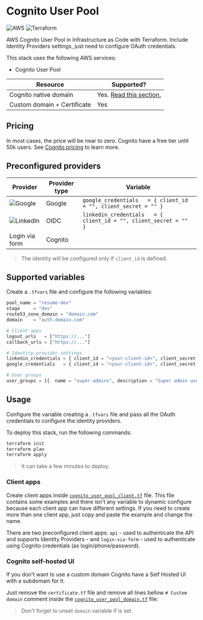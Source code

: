 # Cognito User Pool

![AWS](https://img.shields.io/badge/AWS-%23FF9900.svg?style=for-the-badge&logo=amazon-aws&logoColor=white) ![Terraform](https://img.shields.io/badge/terraform-%235835CC.svg?style=for-the-badge&logo=terraform&logoColor=white)

AWS Cognito User Pool in Infrastructure as Code with Terraform. Include Identity Providers settings, just need to configure OAuth credentials.

This stack uses the following AWS services:

- Cognito User Pool

| Resource                    | Supported?                                         |
| --------------------------- | -------------------------------------------------- |
| Cognito native domain       | Yes. [Read this section.](#cognito-self-hosted-ui) |
| Custom domain + Certificate | Yes                                                |

## Pricing

In most cases, the price will be near to zero. Cognito have a free tier until 50k users. See [Cognito pricing](https://aws.amazon.com/cognito/pricing/) to learn more.

## Preconfigured providers

| Provider                                                                                                           | Provider type | Variable                                                          |
| ------------------------------------------------------------------------------------------------------------------ | ------------- | ----------------------------------------------------------------- |
| ![Google](https://img.shields.io/badge/google-4285F4?style=for-the-badge&logo=google&logoColor=white)              | Google        | `google_credentials   = { client_id = "", client_secret = "" }`   |
| ![LinkedIn](https://img.shields.io/badge/linkedin-%230077B5.svg?style=for-the-badge&logo=linkedin&logoColor=white) | OIDC          | `linkedin_credentials   = { client_id = "", client_secret = "" }` |
| Login via form                                                                                                     | Cognito       |                                                                   |

> The identity will be configured only if `client_id` is defined.

## Supported variables

Create a `.tfvars` file and configure the following variables:

```tf
pool_name = "resume-dev"
stage     = "dev"
route53_zone_domain = "domain.com"
domain    = "auth.domain.com"

# Client apps
logout_urls   = ["https://..."]
callback_urls = ["https://..."]

# Identity provider settings
linkedin_credentials = { client_id = "<your-client-id>", client_secret = "<your-secret>" }
google_credentials   = { client_id = "<your-client-id>", client_secret = "<your-secret>" }

# User groups
user_groups = [{  name = "super-admins", description = "Super admin users" }]
```

## Usage

Configure the variable creating a `.tfvars` file and pass all the OAuth credentials to configure the identity providers.

To deploy this stack, run the following commands:

```sh
terraform init
terraform plan
terraform apply
```

> It can take a few minutes to deploy.

### Client apps

Create client apps inside [`cognito_user_pool_client.tf`](./cognito_user_pool_client.tf) file. This file contains some examples and there isn't any variable to dynamic configure because each client app can have different settings. If you need to create more than one client app, just copy and paste the example and change the name.

There are two preconfigured client apps: `api` - used to authenticate the API and supports Identity Providers - and `login-via-form` - used to authenticate using Cognito credentials (as login/phone/password).

### Cognito self-hosted UI

If you don't want to use a custom domain Cognito have a Self Hosted UI with a subdomain for it.

Just remove the `certificate.tf` file and remove all lines bellow `# Custom domain` comment inside the [`cognito_user_pool_domain.tf`](./cognito_user_pool_domain.tf) file:

> Don't forget to unset `domain` variable if is set.
